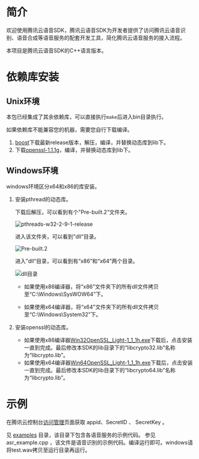 # 简介

欢迎使用腾讯云语音SDK，腾讯云语音SDK为开发者提供了访问腾讯云语音识别、语音合成等语音服务的配套开发工具，简化腾讯云语音服务的接入流程。

本项目是腾讯云语音SDK的C++语言版本。

# 依赖库安装

## Unix环境

本包已经集成了其余依赖库，可以直接执行```make```后进入bin目录执行。

如果依赖库不能兼容您的机器，需要您自行下载编译。

1. [boost](https://www.boost.org/)下载最新release版本，解压，编译，并替换动态库到lib下。
2. 下载[openssl-1.1.1g](https://www.openssl.org/source/openssl-1.1.1h.tar.gz)，编译，并替换动态库到lib下。

## Windows环境

windows环境区分x64和x86的库安装。

1. 安装pthread的动态库。

    下载后解压，可以看到有个"Pre-built.2“文件夹。

   ![pthreads-w32-2-9-1-release](https://asr-develop-1256237915.cos.ap-nanjing.myqcloud.com/release.png)

   进入该文件夹，可以看到”dll“目录。

   ![Pre-built.2](https://asr-develop-1256237915.cos.ap-nanjing.myqcloud.com/prebuilt.2.png)

   进入”dll“目录，可以看到有“x86”和“x64”两个目录。

   ![dll目录](https://asr-develop-1256237915.cos.ap-nanjing.myqcloud.com/dll.png)

   * 如果使用x86编译器，将“x86”文件夹下的所有dll文件拷贝至“C:\Windows\SysWOW64”下。

   * 如果使用x64编译器，将“x64”文件夹下的所有dll文件拷贝至“C:\Windows\System32”下。

2. 安装openssl的动态库。

   * 如果使用x86编译器[Win32OpenSSL_Light-1_1_1h.exe](http://slproweb.com/download/Win32OpenSSL_Light-1_1_1h.exe)下载后，点击安装一直到完成。最后修改本SDK的lib目录下的“libcrypto32.lib”名称为“libcrypto.lib”。
   * 如果使用x64编译器[Win64OpenSSL_Light-1_1_1h.exe](http://slproweb.com/download/Win64OpenSSL_Light-1_1_1h.exe)下载后，点击安装一直到完成。最后修改本SDK的lib目录下的“libcrypto64.lib”名称为“libcrypto.lib”。

   

# 示例

在腾讯云控制台[访问管理](https://console.cloud.tencent.com/cam/capi)页面获取 appid、SecretID 、 SecretKey 。

见 [examples](https://github.com/TencentCloud/tencentcloud-speech-sdk-cpp/tree/master/examples) 目录，该目录下包含各语音服务的示例代码。
参见 asr_example.cpp ，该文件是语音识别的示例代码。编译运行即可。windows请将test.wav拷贝至运行目录再运行。


